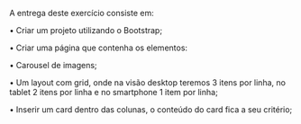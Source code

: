A entrega deste exercício consiste em:



• Criar um projeto utilizando o Bootstrap;

• Criar uma página que contenha os elementos:

• Carousel de imagens;

• Um layout com grid, onde na visão desktop teremos 3 itens por linha, no tablet 2 itens por linha e no smartphone 1 item por linha;

• Inserir um card dentro das colunas, o conteúdo do card fica a seu critério;